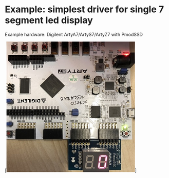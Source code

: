 # Example: simplest driver for single 7 segment led display

Example hardware: Digilent ArtyA7/ArtyS7/ArtyZ7 with PmodSSD
  
[![Photo from Arty S7](https://raw.githubusercontent.com/signalius/FPGA_Verilog_Examples/master/Example_7seg_led_display/photo.jpeg)]
